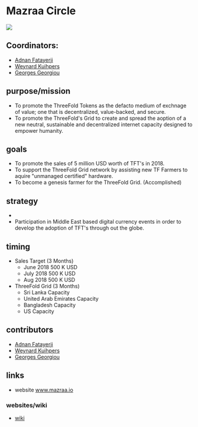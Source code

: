 # Mazraa Circle

![](https://images.unsplash.com/photo-1520637836993-a071674ec67b?ixlib=rb-0.3.5&ixid=eyJhcHBfaWQiOjEyMDd9&s=9cca1fba9f24937ee92dc36f7f5b7403&auto=format&fit=crop&w=2251&q=80)

## Coordinators:

   - [Adnan Fatayerji](https://github.com/threefoldfoundation/info_foundation/blob/master/docs/contributors/Adnan_Fatayerji.md)
   - [Weynard Kuihpers](https://github.com/threefoldfoundation/info_foundation/blob/master/docs/contributors/Weynand_Kuijpers.md)
   - [Georges Georgiou](https://github.com/threefoldfoundation/info_foundation/blob/master/docs/contributors/Georges_Georgiou.md)


## purpose/mission

- To promote the ThreeFold Tokens as the defacto medium of exchnage of value; one that is decentralized, value-backed, and secure.
- To promote the ThreeFold's Grid to create and spread the aoption of a new neutral, sustainable and decentralized internet capacity designed to empower humanity.

## goals

- To promote the sales of 5 million USD worth of TFT's in 2018.
- To support the ThreeFold Grid network by assisting new TF Farmers to aquire "unmanaged certified" hardware.
- To become a genesis farmer for the ThreeFold Grid. (Accomplished)

## strategy

- 
- Participation in Middle East based digital currency events in order to develop the adoption of TFT's through out the globe. 

## timing

- Sales Target (3 Months)
   - June 2018 500 K USD
   - July 2018 500 K USD
   - Aug  2018 500 K USD
- ThreeFold Grid (3 Months)
   - Sri Lanka Capacity
   - United Arab Emirates Capacity
   - Bangladesh Capacity
   - US Capacity 
  
## contributors

   - [Adnan Fatayerji](https://github.com/threefoldfoundation/info_foundation/blob/master/docs/contributors/Adnan_Fatayerji.md)
   - [Weynard Kuihpers](https://github.com/threefoldfoundation/info_foundation/blob/master/docs/contributors/Weynand_Kuijpers.md)
   - [Georges Georgiou](https://github.com/threefoldfoundation/info_foundation/blob/master/docs/contributors/Georges_Georgiou.md)

## links

- website www.mazraa.io

### websites/wiki

- [wiki](https://github.com/threefoldfoundation/info_mazraa)



